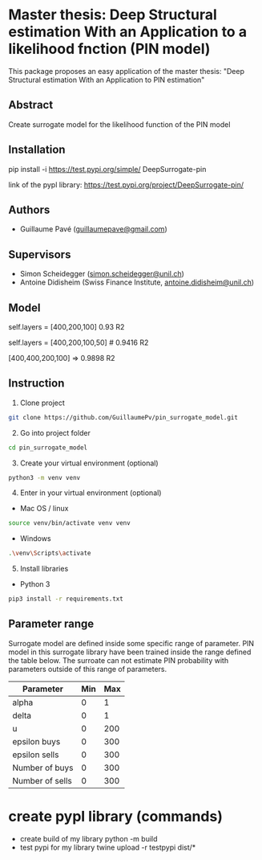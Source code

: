 # Master thesis: Deep Structural estimation With an Application to a likelihood fnction (PIN model)

This package proposes an easy application of the master thesis: "Deep Structural estimation With an Application to PIN estimation"

## Abstract

Create surrogate model for the likelihood function of the PIN model

## Installation

pip install -i https://test.pypi.org/simple/ DeepSurrogate-pin

link of the pypl library: https://test.pypi.org/project/DeepSurrogate-pin/

## Authors

- Guillaume Pavé (guillaumepave@gmail.com)

## Supervisors

- Simon Scheidegger (simon.scheidegger@unil.ch)
- Antoine Didisheim (Swiss Finance Institute, antoine.didisheim@unil.ch)

## Model


self.layers = [400,200,100] 0.93 R2

self.layers = [400,200,100,50] # 0.9416 R2

[400,400,200,100] => 0.9898 R2


## Instruction

1) Clone project

```bash
git clone https://github.com/GuillaumePv/pin_surrogate_model.git
```

2) Go into project folder

```bash
cd pin_surrogate_model
```

3) Create your virtual environment (optional)

```bash
python3 -m venv venv
```

4) Enter in your virtual environment (optional)

* Mac OS / linux
```bash
source venv/bin/activate venv venv
```

* Windows
```bash
.\venv\Scripts\activate
```

5) Install libraries

* Python 3
```bash
pip3 install -r requirements.txt
```

## Parameter range

Surrogate model are defined inside some specific range of parameter. PIN model in this surrogate library have been trained inside the range defined the table below.
The surroate can not estimate PIN probability with parameters outside of this range of parameters.

| Parameter | Min | Max
| ------------- | ------------- | ------------- 
| alpha  | 0  | 1
| delta  | 0  | 1
| u  | 0  | 200
| epsilon buys  | 0  | 300
| epsilon sells  | 0  | 300
| Number of buys  | 0  | 300
| Number of sells  | 0  | 300

# create pypl library (commands)

- create build of my library
python -m build
- test pypi for my library
twine upload -r testpypi dist/*
